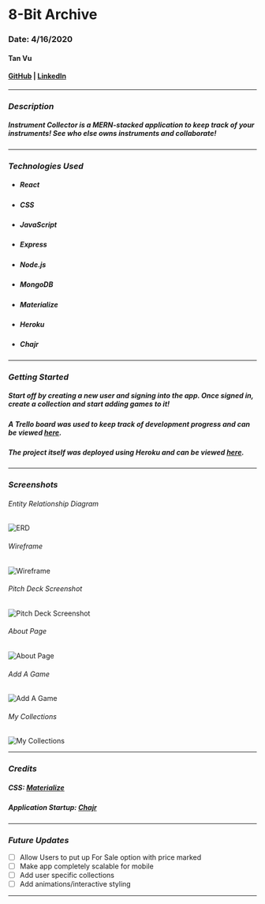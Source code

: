 # 8-Bit Archive

### Date: 4/16/2020

#### Tan Vu
#### [GitHub](https://github.com/zeroxposur18) | [LinkedIn](https://www.linkedin.com/in/tan-m-vu/)
***

### ***Description***

##### Instrument Collector is a MERN-stacked application to keep track of your instruments! See who else owns instruments and collaborate!
***

### ***Technologies Used***

* ##### React
* ##### CSS
* ##### JavaScript
* ##### Express
* ##### Node.js
* ##### MongoDB
* ##### Materialize 
* ##### Heroku
* ##### Chajr
***

### ***Getting Started***

##### Start off by creating a new user and signing into the app. Once signed in, create a collection and start adding games to it!
##### A Trello board was used to keep track of development progress and can be viewed [here](https://trello.com/b/mTsGACNj/instrument-collector).
##### The project itself was deployed using Heroku and can be viewed [here](https://instrument-collector.herokuapp.com/).
***

### ***Screenshots***

###### Entity Relationship Diagram
![ERD](main_app/static/images/concepts/ERD.png)

###### Wireframe
![Wireframe](main_app/static/images/concepts/wireframe.png)

###### Pitch Deck Screenshot
![Pitch Deck Screenshot](main_app/static/images/concepts/pitch-deck.png)

###### About Page
![About Page](main_app/static/images/screenshots/ss1.png)

###### Add A Game
![Add A Game](main_app/static/images/screenshots/ss2.png)

###### My Collections
![My Collections](main_app/static/images/screenshots/ss3.png)
***

### ***Credits***
##### CSS: [Materialize](https://materializecss.com/)
##### Application Startup: [Chajr](https://github.com/DavidStinson/chajr)
***

### ***Future Updates***

- [ ] Allow Users to put up For Sale option with price marked
- [ ] Make app completely scalable for mobile
- [ ] Add user specific collections
- [ ] Add animations/interactive styling
***
